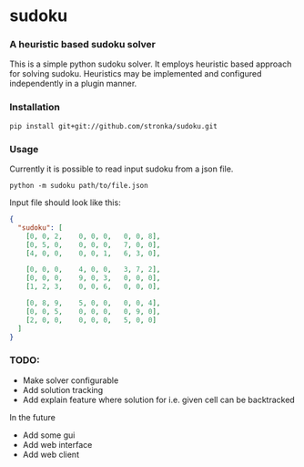 # sudoku

### A heuristic based sudoku solver

This is a simple python sudoku solver. It employs heuristic based approach for solving sudoku.
Heuristics may be implemented and configured independently in a plugin manner.

### Installation
```commandline
pip install git+git://github.com/stronka/sudoku.git
```

### Usage
Currently it is possible to read input sudoku from a json file. 

```commandline
python -m sudoku path/to/file.json
```

Input file should look like this:

```json
{
  "sudoku": [
    [0, 0, 2,    0, 0, 0,   0, 0, 8],
    [0, 5, 0,    0, 0, 0,   7, 0, 0],
    [4, 0, 0,    0, 0, 1,   6, 3, 0],

    [0, 0, 0,    4, 0, 0,   3, 7, 2],
    [0, 0, 0,    9, 0, 3,   0, 0, 0],
    [1, 2, 3,    0, 0, 6,   0, 0, 0],

    [0, 8, 9,    5, 0, 0,   0, 0, 4],
    [0, 0, 5,    0, 0, 0,   0, 9, 0],
    [2, 0, 0,    0, 0, 0,   5, 0, 0]
  ]
}
```

### TODO:

* Make solver configurable
* Add solution tracking
* Add explain feature where solution for i.e. given cell can be backtracked

In the future

* Add some gui
* Add web interface
* Add web client
